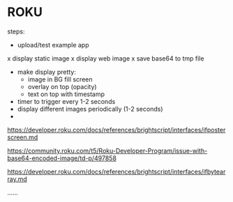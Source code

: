 # ROKU



steps:

- upload/test example app

x display static image
x display web image
x save base64 to tmp file
- make display pretty:
	- image in BG fill screen
	- overlay on top (opacity)
	- text on top with timestamp
- timer to trigger every 1-2 seconds
- display different images periodically (1-2 seconds)
- 


https://developer.roku.com/docs/references/brightscript/interfaces/ifposterscreen.md














https://community.roku.com/t5/Roku-Developer-Program/issue-with-base64-encoded-image/td-p/497858

https://developer.roku.com/docs/references/brightscript/interfaces/ifbytearray.md






......